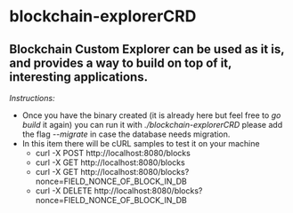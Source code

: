 # blockchain-explorerCRD

## **Blockchain Custom Explorer** can be used as it is, and provides a way to build on top of it, interesting applications.

*Instructions:*
- Once you have the binary created (it is already here but feel free to *go build* it again) you can run it with *./blockchain-explorerCRD* please add the flag *--migrate* in case the database needs migration.
- In this item there will be cURL samples to test it on your machine
  - curl -X POST http://localhost:8080/blocks
  - curl -X GET http://localhost:8080/blocks
  - curl -X GET http://localhost:8080/blocks?nonce=FIELD_NONCE_OF_BLOCK_IN_DB
  - curl -X DELETE http://localhost:8080/blocks?nonce=FIELD_NONCE_OF_BLOCK_IN_DB